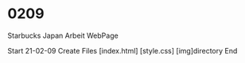 # 0209

Starbucks Japan Arbeit WebPage

Start   21-02-09
        Create Files
        [index.html]
        [style.css]
        [img]directory
End

